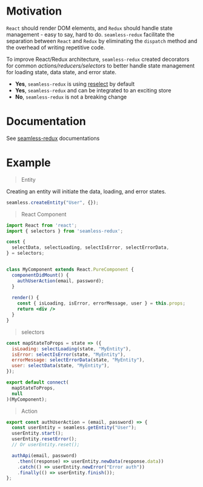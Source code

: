 # Motivation

`React` should render DOM elements, and `Redux` should handle state management - easy to say, hard to do.
`seamless-redux` facilitate the separation between `React` and `Redux` by eliminating the `dispatch` method and the overhead of writing repetitive code.

To improve  React/Redux architecture, `seamless-redux` created decorators for common *actions/reducers/selectors* to better handle state management for loading state, data state, and error state.

* **Yes**, `seamless-redux` is using [reselect](https://github.com/reduxjs/reselect) by default
* **Yes**, `seamless-redux` and can be integrated to an exciting store
* **No**, `seamless-redux` is not a breaking change
</aside>


# Documentation
See [seamless-redux](https://bnbarak.github.io/seamless-reduxk) documentations

# Example

> Entity

Creating an entity will initiate the data, loading, and error states.

```jsx
seamless.createEntity("User", {});
```


> React Component

```jsx
import React from 'react';
import { selectors } from 'seamless-redux';

const {
  selectData, selectLoading, selectIsError, selectErrorData,
} = selectors;


class MyComponent extends React.PureComponent {
  componentDidMount() {
    authUserAction(email, password);
  }
 
  render() {
    const { isLoading, isError, errorMessage, user } = this.props;
    return <div />
  }
}
```

> selectors

```jsx
const mapStateToProps = state => ({
  isLoading: selectLoading(state, "MyEntity"),
  isError: selectIsError(state, "MyEntity"),
  errorMessage: selectErrorData(state, "MyEntity"),
  user: selectData(state, "MyEntity"),
});

export default connect(
  mapStateToProps,
  null
)(MyComponent);
```

> Action

```jsx
export const authUserAction = (email, password) => {
  const userEntity = seamless.getEntity("User");
  userEntity.start();
  userEntity.resetError();
  // Or userEntity.reset();

  authApi(email, password)
    .then((response) => userEntity.newData(response.data))
    .catch(() => userEntity.newError("Error auth"))
    .finally(() => userEntity.finish());
};
```
